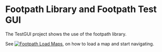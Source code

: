 # Footpath Library and Footpath Test GUI

The TestGUI project shows the use of the footpath library.

See [![Footpath Load Maps](https://img.youtube.com/vi/XI09uTy8gjE/0.jpg)](https://youtu.be/XI09uTy8gjE), on how to load a map and start navigating.

